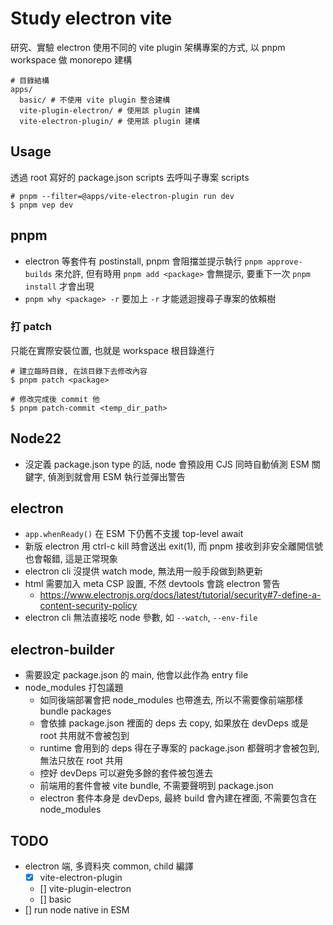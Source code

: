 # Study electron vite

研究、實驗 electron 使用不同的 vite plugin 架構專案的方式, 以 pnpm workspace 做 monorepo 建構

```
# 目錄結構
apps/
  basic/ # 不使用 vite plugin 整合建構
  vite-plugin-electron/ # 使用該 plugin 建構
  vite-electron-plugin/ # 使用該 plugin 建構
```

## Usage

透過 root 寫好的 package.json scripts 去呼叫子專案 scripts

```
# pnpm --filter=@apps/vite-electron-plugin run dev
$ pnpm vep dev
```

## pnpm

- electron 等套件有 postinstall, pnpm 會阻擋並提示執行 `pnpm approve-builds` 來允許, 但有時用 `pnpm add <package>` 會無提示, 要重下一次 `pnpm install` 才會出現
- `pnpm why <package> -r` 要加上 `-r` 才能遞迴搜尋子專案的依賴樹

### 打 patch

只能在實際安裝位置, 也就是 workspace 根目錄進行

```
# 建立臨時目錄, 在該目錄下去修改內容
$ pnpm patch <package>

# 修改完成後 commit 他
$ pnpm patch-commit <temp_dir_path>
```

## Node22

- 沒定義 package.json type 的話, node 會預設用 CJS 同時自動偵測 ESM 關鍵字, 偵測到就會用 ESM 執行並彈出警告

## electron

- `app.whenReady()` 在 ESM 下仍舊不支援 top-level await
- 新版 electron 用 ctrl-c kill 時會送出 exit(1), 而 pnpm 接收到非安全離開信號也會報錯, 這是正常現象
- electron cli 沒提供 watch mode, 無法用一般手段做到熱更新
- html 需要加入 meta CSP 設置, 不然 devtools 會跳 electron 警告
  - https://www.electronjs.org/docs/latest/tutorial/security#7-define-a-content-security-policy
- electron cli 無法直接吃 node 參數, 如 `--watch`, `--env-file`

## electron-builder

- 需要設定 package.json 的 main, 他會以此作為 entry file
- node_modules 打包議題
  - 如同後端部署會把 node_modules 也帶進去, 所以不需要像前端那樣 bundle packages
  - 會依據 package.json 裡面的 deps 去 copy, 如果放在 devDeps 或是 root 共用就不會被包到
  - runtime 會用到的 deps 得在子專案的 package.json 都聲明才會被包到, 無法只放在 root 共用
  - 控好 devDeps 可以避免多餘的套件被包進去
  - 前端用的套件會被 vite bundle, 不需要聲明到 package.json
  - electron 套件本身是 devDeps, 最終 build 會內建在裡面, 不需要包含在 node_modules

## TODO

- electron 端, 多資料夾 common, child 編譯
  - [x] vite-electron-plugin
  - [] vite-plugin-electron
  - [] basic
- [] run node native in ESM
